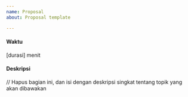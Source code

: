 ```yaml
---
name: Proposal
about: Proposal template

---
```


#### Waktu

[durasi] menit

#### Deskripsi

// Hapus bagian ini, dan isi dengan deskripsi singkat tentang topik yang akan dibawakan
